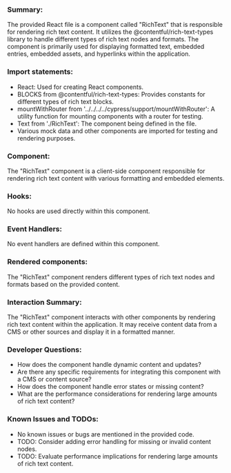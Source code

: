 ### Summary:
The provided React file is a component called "RichText" that is responsible for rendering rich text content. It utilizes the @contentful/rich-text-types library to handle different types of rich text nodes and formats. The component is primarily used for displaying formatted text, embedded entries, embedded assets, and hyperlinks within the application.

### Import statements:
- React: Used for creating React components.
- BLOCKS from @contentful/rich-text-types: Provides constants for different types of rich text blocks.
- mountWithRouter from '../../../../cypress/support/mountWithRouter': A utility function for mounting components with a router for testing.
- Text from './RichText': The component being defined in the file.
- Various mock data and other components are imported for testing and rendering purposes.

### Component:
The "RichText" component is a client-side component responsible for rendering rich text content with various formatting and embedded elements.

### Hooks:
No hooks are used directly within this component.

### Event Handlers:
No event handlers are defined within this component.

### Rendered components:
The "RichText" component renders different types of rich text nodes and formats based on the provided content.

### Interaction Summary:
The "RichText" component interacts with other components by rendering rich text content within the application. It may receive content data from a CMS or other sources and display it in a formatted manner.

### Developer Questions:
- How does the component handle dynamic content and updates?
- Are there any specific requirements for integrating this component with a CMS or content source?
- How does the component handle error states or missing content?
- What are the performance considerations for rendering large amounts of rich text content?

### Known Issues and TODOs:
- No known issues or bugs are mentioned in the provided code.
- TODO: Consider adding error handling for missing or invalid content nodes.
- TODO: Evaluate performance implications for rendering large amounts of rich text content.